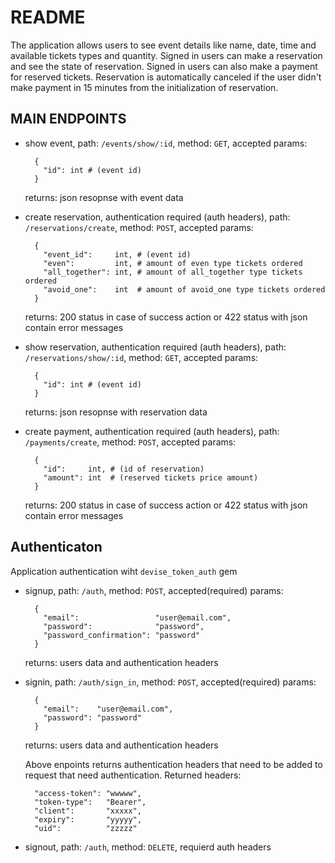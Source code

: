 # README

The application allows users to see event details like name, date, time and available tickets types and quantity. Signed in users can make a reservation and see the state of reservation. Signed in users can also make a payment for reserved tickets. Reservation is automatically canceled if the user didn't make payment in 15 minutes from the initialization of reservation.

## MAIN ENDPOINTS

* show event,
  path:   `/events/show/:id`,
  method: `GET`,
  accepted params:
  ```
    {
      "id": int # (event id)
    }
  ```
  returns: json resopnse with event data

* create reservation,
  authentication required (auth headers),
  path:   `/reservations/create`,
  method: `POST`,
  accepted params:
  ```
    {
      "event_id":     int, # (event id)
      "even":         int, # amount of even type tickets ordered
      "all_together": int, # amount of all_together type tickets ordered
      "avoid_one":    int  # amount of avoid_one type tickets ordered
    }
  ```
  returns: 200 status in case of success action or 422 status with json contain error messages

* show reservation,
  authentication required (auth headers),
  path:   `/reservations/show/:id`,
  method: `GET`,
  accepted params:
  ```
    {
      "id": int # (event id)
    }
  ```
  returns: json resopnse with reservation data

* create payment,
  authentication required (auth headers),
  path:   `/payments/create`,
  method: `POST`,
  accepted params:
  ```
    {
      "id":     int, # (id of reservation)
      "amount": int  # (reserved tickets price amount)
    }
  ```
  returns: 200 status in case of success action or 422 status with json contain error messages

## Authenticaton

Application authentication wiht `devise_token_auth` gem

* signup,
  path:   `/auth`,
  method: `POST`,
  accepted(required) params:
  ```
    {
      "email":                 "user@email.com",
      "password":              "password",
      "password_confirmation": "password"
    }
  ```
  returns: users data and authentication headers

* signin,
  path:   `/auth/sign_in`,
  method: `POST`,
  accepted(required) params:
  ```
    {
      "email":    "user@email.com",
      "password": "password"
    }
  ```
  returns: users data and authentication headers

  Above enpoints returns authentication headers that need to be added to request that need authentication.
  Returned headers:
  ```
    "access-token": "wwwww",
    "token-type":   "Bearer",
    "client":       "xxxxx",
    "expiry":       "yyyyy",
    "uid":          "zzzzz"
  ```

* signout,
  path:   `/auth`,
  method: `DELETE`,
  requierd auth headers


